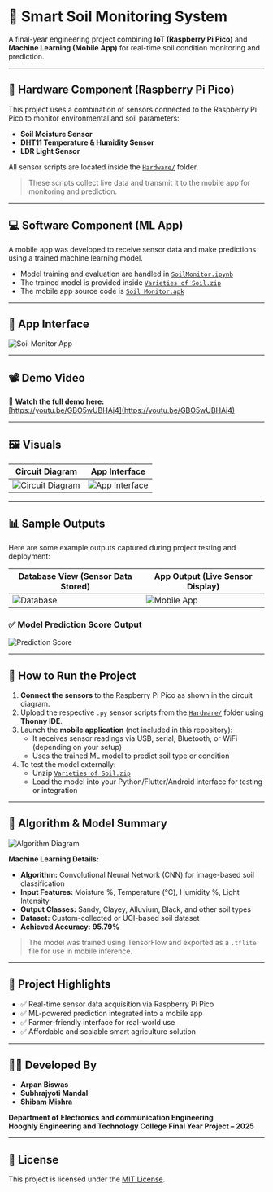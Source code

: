 # 🌱 Smart Soil Monitoring System

A final-year engineering project combining **IoT (Raspberry Pi Pico)** and **Machine Learning (Mobile App)** for real-time soil condition monitoring and prediction.

---

## 🔧 Hardware Component (Raspberry Pi Pico)

This project uses a combination of sensors connected to the Raspberry Pi Pico to monitor environmental and soil parameters:

- **Soil Moisture Sensor**
- **DHT11 Temperature & Humidity Sensor**
- **LDR Light Sensor**

All sensor scripts are located inside the [`Hardware/`](./Hardware/) folder.

> These scripts collect live data and transmit it to the mobile app for monitoring and prediction.

---

## 💻 Software Component (ML App)

A mobile app was developed to receive sensor data and make predictions using a trained machine learning model.

- Model training and evaluation are handled in [`SoilMonitor.ipynb`](./Software/SoilMonitor.ipynb)
- The trained model is provided inside [`Varieties of Soil.zip`](./Software/Varieties%20of%20Soil.zip)
- The mobile app source code is [`Soil Monitor.apk`](./Software/SoilMonitor.apk)
---

## 📱 App Interface

![Soil Monitor App](https://github.com/user-attachments/assets/f488958f-4498-40bb-b22e-27a99fd33dd2)

---

## 📽️ Demo Video

🎥 **Watch the full demo here:**  
[https://youtu.be/GBO5wUBHAj4](https://youtu.be/GBO5wUBHAj4)

---

## 🖼️ Visuals

| Circuit Diagram | App Interface |
|-----------------|----------------|
| ![Circuit Diagram](https://github.com/user-attachments/assets/112bac72-8571-49c5-a52c-886eb62c75e9) | ![App Interface](https://github.com/user-attachments/assets/c48e4985-830b-4291-acbf-1e708117e7bc) |

---

## 📊 Sample Outputs

Here are some example outputs captured during project testing and deployment:

| Database View (Sensor Data Stored) | App Output (Live Sensor Display) |
|------------------------------------|----------------------------------|
| ![Database](https://github.com/user-attachments/assets/c1db7d71-9335-4241-90bc-fe0d839fb68a) | ![Mobile App](https://github.com/user-attachments/assets/c86b71fc-6d3b-4a0d-9810-8027593a1e58) |

### ✅ Model Prediction Score Output

![Prediction Score](https://github.com/user-attachments/assets/e4d9e915-b279-4469-8e46-41f4225d4364)

---

## 🚀 How to Run the Project

1. **Connect the sensors** to the Raspberry Pi Pico as shown in the circuit diagram.
2. Upload the respective `.py` sensor scripts from the [`Hardware/`](./Hardware/) folder using **Thonny IDE**.
3. Launch the **mobile application** (not included in this repository):
   - It receives sensor readings via USB, serial, Bluetooth, or WiFi (depending on your setup)
   - Uses the trained ML model to predict soil type or condition
4. To test the model externally:
   - Unzip [`Varieties of Soil.zip`](./Software/Varieties%20of%20Soil.zip)
   - Load the model into your Python/Flutter/Android interface for testing or integration

---

## 🧠 Algorithm & Model Summary

![Algorithm Diagram](https://github.com/user-attachments/assets/87329fe1-b6dd-464d-a1d4-4ea327d136d3)

**Machine Learning Details:**

- **Algorithm:** Convolutional Neural Network (CNN) for image-based soil classification
- **Input Features:** Moisture %, Temperature (°C), Humidity %, Light Intensity
- **Output Classes:** Sandy, Clayey, Alluvium, Black, and other soil types
- **Dataset:** Custom-collected or UCI-based soil dataset
- **Achieved Accuracy:** **95.79%**

> The model was trained using TensorFlow and exported as a `.tflite` file for use in mobile inference.

---

## 📄 Project Highlights

- ✅ Real-time sensor data acquisition via Raspberry Pi Pico
- ✅ ML-powered prediction integrated into a mobile app
- ✅ Farmer-friendly interface for real-world use
- ✅ Affordable and scalable smart agriculture solution

---

## 👨‍💻 Developed By

- **Arpan Biswas**
- **Subhrajyoti Mandal**
- **Shibam Mishra**

**Department of Electronics and communication Engineering**  
**Hooghly Engineering and Technology College**
**Final Year Project – 2025**

---

## 📝 License

This project is licensed under the [MIT License](./LICENSE).
